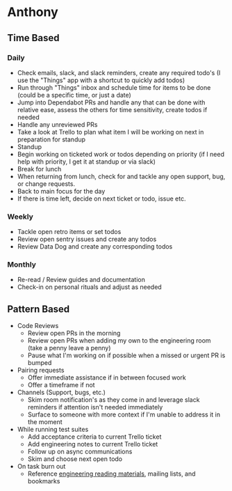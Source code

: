 # Anthony

## Time Based

### Daily
* Check emails, slack, and slack reminders, create any required todo's (I use the "Things" app with a shortcut to quickly add todos)
* Run through "Things" inbox and schedule time for items to be done (could be a specific time, or just a date)
* Jump into Dependabot PRs and handle any that can be done with relative ease, assess the others for time sensitivity, create todos if needed
* Handle any unreviewed PRs
* Take a look at Trello to plan what item I will be working on next in preparation for standup
* Standup
* Begin working on ticketed work or todos depending on priority (if I need help with priority, I get it at standup or via slack)
* Break for lunch
* When returning from lunch, check for and tackle any open support, bug, or change requests.
* Back to main focus for the day
* If there is time left, decide on next ticket or todo, issue etc.

### Weekly
* Tackle open retro items or set todos
* Review open sentry issues and create any todos
* Review Data Dog and create any corresponding todos

### Monthly
* Re-read / Review guides and documentation
* Check-in on personal rituals and adjust as needed

## Pattern Based
* Code Reviews
	* Review open PRs in the morning
	* Review open PRs when adding my own to the engineering room (take a penny leave a penny)
	* Pause what I'm working on if possible when a missed or urgent PR is bumped
* Pairing requests
	* Offer immediate assistance if in between focused work
	* Offer a timeframe if not
* Channels (Support, bugs, etc.)
	*  Skim room notification's as they come in and leverage slack reminders if attention isn't needed immediately
	*  Surface to someone with more context if I'm unable to address it in the moment
*  While running test suites
	*  Add acceptance criteria to current Trello ticket
	*  Add engineering notes to current Trello ticket
	*  Follow up on async communications
	*  Skim and choose next open todo
*  On task burn out
	*  Reference [engineering reading materials](https://buoy-software.slack.com/archives/C011XPJL2FP), mailing lists, and bookmarks
